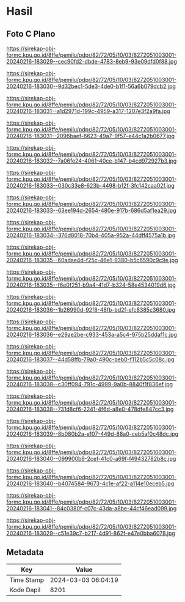 # Hasil

## Foto C Plano

https://sirekap-obj-formc.kpu.go.id/8ffe/pemilu/pdpr/82/72/05/10/03/8272051003001-20240216-183029--cec90fd2-dbde-4783-8eb9-93e09dfd0f88.jpg

https://sirekap-obj-formc.kpu.go.id/8ffe/pemilu/pdpr/82/72/05/10/03/8272051003001-20240216-183030--9d32bec1-5de3-4de0-b1f1-56a6b079dcb2.jpg

https://sirekap-obj-formc.kpu.go.id/8ffe/pemilu/pdpr/82/72/05/10/03/8272051003001-20240216-183031--a1d2971d-199c-4959-a317-1207e3f2a9fa.jpg

https://sirekap-obj-formc.kpu.go.id/8ffe/pemilu/pdpr/82/72/05/10/03/8272051003001-20240216-183031--2096baef-6623-49a7-9f57-e44c1a2b0677.jpg

https://sirekap-obj-formc.kpu.go.id/8ffe/pemilu/pdpr/82/72/05/10/03/8272051003001-20240216-183032--7a06fe24-4061-40ce-b147-b4cd972927b3.jpg

https://sirekap-obj-formc.kpu.go.id/8ffe/pemilu/pdpr/82/72/05/10/03/8272051003001-20240216-183033--030c33e8-623b-4498-b12f-3fc142caa02f.jpg

https://sirekap-obj-formc.kpu.go.id/8ffe/pemilu/pdpr/82/72/05/10/03/8272051003001-20240216-183033--63ee194d-2654-480e-917b-686d5af1ea29.jpg

https://sirekap-obj-formc.kpu.go.id/8ffe/pemilu/pdpr/82/72/05/10/03/8272051003001-20240216-183034--376d8018-70b4-405a-952a-44dff4575a1b.jpg

https://sirekap-obj-formc.kpu.go.id/8ffe/pemilu/pdpr/82/72/05/10/03/8272051003001-20240216-183035--60adae4d-f25c-46e1-9380-b5c6590c9c9e.jpg

https://sirekap-obj-formc.kpu.go.id/8ffe/pemilu/pdpr/82/72/05/10/03/8272051003001-20240216-183035--f6e0f251-b9a4-41d7-b324-58e4534019d6.jpg

https://sirekap-obj-formc.kpu.go.id/8ffe/pemilu/pdpr/82/72/05/10/03/8272051003001-20240216-183036--1b26990d-92f8-48fb-bd2f-efc8385c3680.jpg

https://sirekap-obj-formc.kpu.go.id/8ffe/pemilu/pdpr/82/72/05/10/03/8272051003001-20240216-183036--e29ae2be-c933-453a-a5c4-975b25ddaf1c.jpg

https://sirekap-obj-formc.kpu.go.id/8ffe/pemilu/pdpr/82/72/05/10/03/8272051003001-20240216-183037--44d58ffb-79a0-490c-beb0-f112b5c5c08c.jpg

https://sirekap-obj-formc.kpu.go.id/8ffe/pemilu/pdpr/82/72/05/10/03/8272051003001-20240216-183038--c30ff094-791c-4999-9a0b-8840f1f836ef.jpg

https://sirekap-obj-formc.kpu.go.id/8ffe/pemilu/pdpr/82/72/05/10/03/8272051003001-20240216-183038--731d8cf6-2241-4f6d-a8e0-478dfe847cc3.jpg

https://sirekap-obj-formc.kpu.go.id/8ffe/pemilu/pdpr/82/72/05/10/03/8272051003001-20240216-183039--8b080b2a-e107-449d-88a0-ceb5af0c48dc.jpg

https://sirekap-obj-formc.kpu.go.id/8ffe/pemilu/pdpr/82/72/05/10/03/8272051003001-20240216-183040--099900b9-2cef-41c0-a69f-f49432782b8c.jpg

https://sirekap-obj-formc.kpu.go.id/8ffe/pemilu/pdpr/82/72/05/10/03/8272051003001-20240216-183040--b4074584-9673-4c1e-af22-a114e10eceb5.jpg

https://sirekap-obj-formc.kpu.go.id/8ffe/pemilu/pdpr/82/72/05/10/03/8272051003001-20240216-183041--84c0380f-c07c-43da-a8be-44cf46ead099.jpg

https://sirekap-obj-formc.kpu.go.id/8ffe/pemilu/pdpr/82/72/05/10/03/8272051003001-20240216-183029--c51e39c7-b217-4d91-862f-e47e0bba6078.jpg


## Metadata

| Key        | Value               |
| ---------- | ------------------- |
| Time Stamp | 2024-03-03 06:04:19 |
| Kode Dapil | 8201                |



